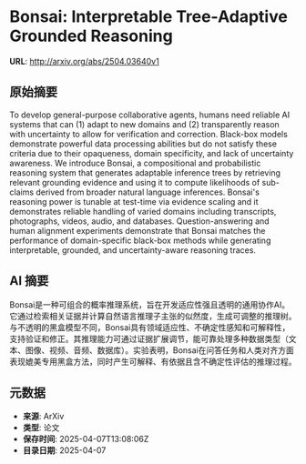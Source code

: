 # Bonsai: Interpretable Tree-Adaptive Grounded Reasoning

**URL**: http://arxiv.org/abs/2504.03640v1

## 原始摘要

To develop general-purpose collaborative agents, humans need reliable AI
systems that can (1) adapt to new domains and (2) transparently reason with
uncertainty to allow for verification and correction. Black-box models
demonstrate powerful data processing abilities but do not satisfy these
criteria due to their opaqueness, domain specificity, and lack of uncertainty
awareness. We introduce Bonsai, a compositional and probabilistic reasoning
system that generates adaptable inference trees by retrieving relevant
grounding evidence and using it to compute likelihoods of sub-claims derived
from broader natural language inferences. Bonsai's reasoning power is tunable
at test-time via evidence scaling and it demonstrates reliable handling of
varied domains including transcripts, photographs, videos, audio, and
databases. Question-answering and human alignment experiments demonstrate that
Bonsai matches the performance of domain-specific black-box methods while
generating interpretable, grounded, and uncertainty-aware reasoning traces.


## AI 摘要

Bonsai是一种可组合的概率推理系统，旨在开发适应性强且透明的通用协作AI。它通过检索相关证据并计算自然语言推理子主张的似然度，生成可调整的推理树。与不透明的黑盒模型不同，Bonsai具有领域适应性、不确定性感知和可解释性，支持验证和修正。其推理能力可通过证据扩展调节，能可靠处理多种数据类型（文本、图像、视频、音频、数据库）。实验表明，Bonsai在问答任务和人类对齐方面表现媲美专用黑盒方法，同时产生可解释、有依据且含不确定性评估的推理过程。

## 元数据

- **来源**: ArXiv
- **类型**: 论文
- **保存时间**: 2025-04-07T13:08:06Z
- **目录日期**: 2025-04-07
